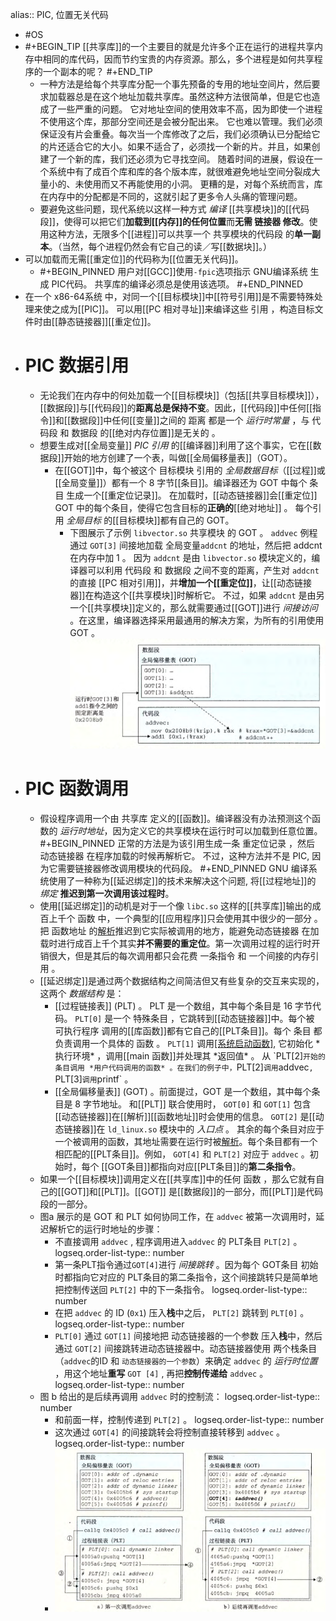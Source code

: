 alias:: PIC, 位置无关代码

- #OS
- #+BEGIN_TIP
  [[共享库]]的一个主要目的就是允许多个正在运行的进程共享内存中相同的库代码，因而节约宝贵的内存资源。那么，多个进程是如何共享程序的一个副本的呢？
  #+END_TIP
	- 一种方法是给每个共享库分配一个事先预备的专用的地址空间片，然后要求加载器总是在这个地址加载共享库。虽然这种方法很简单，但是它也造成了一些严重的问题。
	  它对地址空间的使用效率不高，因为即使一个进程不使用这个库，那部分空间还是会被分配出来。
	  它也难以管理。我们必须保证没有片会重叠。每次当一个库修改了之后，我们必须确认已分配给它的片还适合它的大小。如果不适合了，必须找一个新的片。并且，如果创建了一个新的库，我们还必须为它寻找空间。
	  随着时间的进展，假设在一个系统中有了成百个库和库的各个版本库，就很难避免地址空间分裂成大量小的、未使用而又不再能使用的小洞。
	  更糟的是，对每个系统而言，库在内存中的分配都是不同的，这就引起了更多令人头痛的管理问题。
	- 要避免这些问题，现代系统以这样一种方式 *编译* [[共享模块]]的[[代码段]]，使得可以把它们**加载到[[内存]]的任何位置**而**无需 链接器 修改**。使用这种方法，无限多个[[进程]]可以共享一个 共享模块的代码段 的**单一副本**。（当然，每个进程仍然会有它自己的读／写[[数据块]]。）
- 可以加载而无需[[重定位]]的代码称为[[位置无关代码]]。
	- #+BEGIN_PINNED
	  用户对[[GCC]]使用`-fpic`选项指示 GNU编译系统 生成 PIC代码。
	  共享库的编译必须总是使用该选项。
	  #+END_PINNED
- 在一个 x86-64系统 中，对同一个[[目标模块]]中[[符号引用]]是不需要特殊处理来使之成为[[PIC]]。
  可以用[[PC 相对寻址]]来编译这些 引用 ，构造目标文件时由[[静态链接器]][[重定位]]。
- # PIC 数据引用
	- 无论我们在内存中的何处加载一个[[目标模块]]（包括[[共享目标模块]]），[[数据段]]与[[代码段]]的**距离总是保持不变**。因此，[[代码段]]中任何[[指令]]和[[数据段]]中任何[[变量]]之间的 距离 都是一个 *运行时常量* ，与 代码段 和 数据段 的[[绝对内存位置]]是无关的 。
	- 想要生成对[[全局变量]] *PIC 引用* 的[[编译器]]利用了这个事实，它在[[数据段]]开始的地方创建了一个表，叫做[[全局偏移量表]]（GOT）。
		- 在[[GOT]]中，每个被这个 目标模块 引用的 *全局数据目标*（[[过程]]或[[全局变量]]）都有一个 8 字节[[条目]]。编译器还为 GOT 中每个 条目 生成一个[[重定位记录]]。
		  在加载时，[[动态链接器]]会[[重定位]] GOT 中的每个条目，使得它包含目标的**正确的**[[绝对地址]] 。 每个引用 *全局目标* 的[[目标模块]]都有自己的 GOT。
			- 下图展示了示例 `libvector.so` 共享模块 的 GOT 。 `addvec` 例程通过 `GOT[3]` 间接地加载 全局变量`addcnt` 的地址，然后把 addcnt 在内存中加 1 。
			  因为 `addcnt` 是由 `libvector.so` 模块定义的，编译器可以利用 代码段 和 数据段 之间不变的距离，产生对 `addcnt` 的直接 [[PC 相对引用]]，并**增加一个[[重定位]]**，让[[动态链接器]]在构造这个[[共享模块]]时解析它。
			  不过，如果 `addcnt` 是由另一个[[共享模块]]定义的，那么就需要通过[[GOT]]进行 *间接访问* 。在这里，编译器选择采用最通用的解决方案，为所有的引用使用 GOT 。
			  ![image.png](../assets/image_1701274653604_0.png)
- # PIC 函数调用
	- 假设程序调用一个由 共享库 定义的[[函数]]。编译器没有办法预测这个函数的 *运行时地址*，因为定义它的共享模块在运行时可以加载到任意位置。
	  #+BEGIN_PINNED
	  正常的方法是为该引用生成一条 重定位记录 ，然后 动态链接器 在程序加载的时候再解析它。
	  不过，这种方法并不是 PIC, 因为它需要链接器修改调用模块的代码段。
	  #+END_PINNED
	   GNU 编译系统使用了一种称为[[延迟绑定]]的技术来解决这个问题, 将[[过程地址]]的 *绑定* **推迟到第一次调用该过程时**。
	- 使用[[延迟绑定]]的动机是对于一个像 `libc.so` 这样的[[共享库]]输出的成百上千个 函数 中，一个典型的[[应用程序]]只会使用其中很少的一部分 。 把 函数地址 的[解析]([[符号解析]])推迟到它实际被调用的地方，能避免动态链接器 在加载时进行成百上千个其实**并不需要的重定位**。第一次调用过程的运行时开销很大，但是其后的每次调用都只会花费 一条指令 和 一个间接的内存引用 。
	- [[延迟绑定]]是通过两个数据结构之间简洁但又有些复杂的交互来实现的，这两个 *数据结构* 是：
		- [[过程链接表]] (PLT) 。 PLT 是一个数组，其中每个条目是 16 字节代码。 
		  `PLT[0]` 是一个 特殊条目 ，它跳转到[[动态链接器]]中。每个被 可执行程序 调用的[[库函数]]都有它自己的[[PLT条目]]。每个 条目 都负责调用一个具体的 函数 。 
		  `PLT[1]` 调用[[系统启动函数]](`__libc_start_main), 它初始化 *执行环境* ，调用[[main 函数]]并处理其 *返回值* 。
		  从 `PLT[2]` 开始的条目调用 *用户代码调用的函数* 。在我们的例子中， `PLT[2]` 调用 `addvec`, `PLT[3]` 调用 `printf` 。
		- [[全局偏移量表]] (GOT) 。前面提过，GOT 是一个数组，其中每个条目是 8 字节地址。
		  和[[PLT]] 联合使用时， `GOT[0]` 和 `GOT[1]` 包含[[动态链接器]]在[[解析]][[函数地址]]时会使用的信息。 
		  `GOT[2]` 是[[动态链接器]]在 `ld_linux.so` 模块中的 *入口点* 。
		  其余的每个条目对应于一个被调用的函数，其地址需要在运行时被[解析]([[符号解析]])。每个条目都有一个相匹配的[[PLT条目]]。例如， `GOT[4]` 和 `PLT[2]` 对应于 `addvec` 。初始时，每个 [[GOT条目]]都指向对应[[PLT条目]]的**第二条指令**。
	- 如果一个[[目标模块]]调用定义在[[共享库]]中的任何 函数 ，那么它就有自己的[[GOT]]和[[PLT]]。[[GOT]] 是[[数据段]]的一部分，而[[PLT]]是代码段的一部分。
	- 图a 展示的是  GOT 和 PLT 如何协同工作，在 `addvec` 被第一次调用时，延迟解析它的运行时地址的步骤：
		- 不直接调用 `addvec` , 程序调用进入`addvec` 的 PLT条目 `PLT[2]` 。
		  logseq.order-list-type:: number
		- 第一条PLT指令通过`GOT[4]`进行 *间接跳转* 。因为每个 GOT条目 初始时都指向它对应的 PLT条目的第二条指令，这个间接跳转只是简单地把控制传送回 `PLT[2]` 中的下一条指令。
		  logseq.order-list-type:: number
		- 在把 `addvec` 的 ID (`0x1`) 压入**栈**中之后， `PLT[2]` 跳转到 `PLT[0]` 。
		  logseq.order-list-type:: number
		- `PLT[0]` 通过 `GOT[1]` 间接地把 动态链接器的一个参数 压入**栈**中，然后通过 `GOT[2]` 间接跳转进动态链接器中。动态链接器使用 两个栈条目（`addvec`的ID 和 `动态链接器的一个参数`）来确定 `addvec` 的 *运行时位置* ，用这个地址**重写** `GOT [4]` , 再把**控制传递给** `addvec` 。
		  logseq.order-list-type:: number
	- 图 b 给出的是后续再调用 `addvec` 时的控制流：
	  logseq.order-list-type:: number
		- 和前面一样，控制传递到 `PLT[2]` 。
		  logseq.order-list-type:: number
		- 这次通过 `GOT[4]` 的间接跳转会将控制直接转移到 `addvec` 。
		  logseq.order-list-type:: number
		- ![image.png](../assets/image_1701284043158_0.png)
